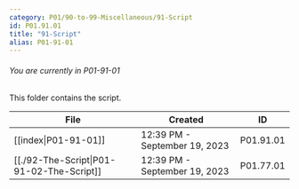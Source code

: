 ```yaml
---
category: P01/90-to-99-Miscellaneous/91-Script
id: P01.91.01
title: "91-Script"
alias: P01-91-01
---
```

###### You are currently in P01-91-01

This folder contains the script.

| File                                                                                                          | Created                       | ID        |
| ------------------------------------------------------------------------------------------------------------- | ----------------------------- | --------- |
| [[index\|P01-91-01]]                       | 12:39 PM - September 19, 2023 | P01.91.01 |
| [[./92-The-Script\|P01-91-02-The-Script]] | 12:39 PM - September 19, 2023 | P01.77.01 |

